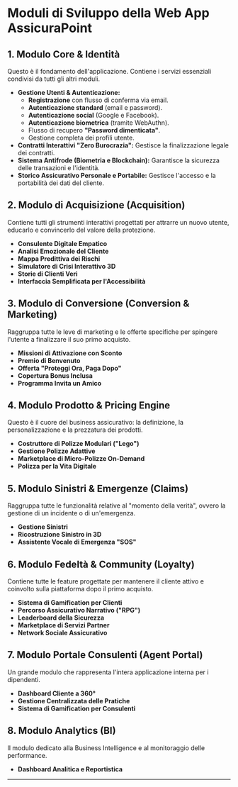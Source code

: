 
# **Moduli di Sviluppo della Web App AssicuraPoint**

## **1\. Modulo Core & Identità**

Questo è il fondamento dell'applicazione. Contiene i servizi essenziali condivisi da tutti gli altri moduli.

* **Gestione Utenti & Autenticazione:**  
  * **Registrazione** con flusso di conferma via email.  
  * **Autenticazione standard** (email e password).  
  * **Autenticazione social** (Google e Facebook).  
  * **Autenticazione biometrica** (tramite WebAuthn).  
  * Flusso di recupero **"Password dimenticata"**.  
  * Gestione completa dei profili utente.  
* **Contratti Interattivi "Zero Burocrazia":** Gestisce la finalizzazione legale dei contratti.  
* **Sistema Antifrode (Biometria e Blockchain):** Garantisce la sicurezza delle transazioni e l'identità.  
* **Storico Assicurativo Personale e Portabile:** Gestisce l'accesso e la portabilità dei dati del cliente.

## **2\. Modulo di Acquisizione (Acquisition)**

Contiene tutti gli strumenti interattivi progettati per attrarre un nuovo utente, educarlo e convincerlo del valore della protezione.

* **Consulente Digitale Empatico**  
* **Analisi Emozionale del Cliente**  
* **Mappa Predittiva dei Rischi**  
* **Simulatore di Crisi Interattivo 3D**  
* **Storie di Clienti Veri**  
* **Interfaccia Semplificata per l'Accessibilità**

## **3\. Modulo di Conversione (Conversion & Marketing)**

Raggruppa tutte le leve di marketing e le offerte specifiche per spingere l'utente a finalizzare il suo primo acquisto.

* **Missioni di Attivazione con Sconto**  
* **Premio di Benvenuto**  
* **Offerta "Proteggi Ora, Paga Dopo"**  
* **Copertura Bonus Inclusa**  
* **Programma Invita un Amico**

## **4\. Modulo Prodotto & Pricing Engine**

Questo è il cuore del business assicurativo: la definizione, la personalizzazione e la prezzatura dei prodotti.

* **Costruttore di Polizze Modulari ("Lego")**  
* **Gestione Polizze Adattive**  
* **Marketplace di Micro-Polizze On-Demand**  
* **Polizza per la Vita Digitale**

## **5\. Modulo Sinistri & Emergenze (Claims)**

Raggruppa tutte le funzionalità relative al "momento della verità", ovvero la gestione di un incidente o di un'emergenza.

* **Gestione Sinistri**
* **Ricostruzione Sinistro in 3D**  
* **Assistente Vocale di Emergenza "SOS"**

## **6\. Modulo Fedeltà & Community (Loyalty)**

Contiene tutte le feature progettate per mantenere il cliente attivo e coinvolto sulla piattaforma dopo il primo acquisto.

* **Sistema di Gamification per Clienti**  
* **Percorso Assicurativo Narrativo ("RPG")**  
* **Leaderboard della Sicurezza**  
* **Marketplace di Servizi Partner**  
* **Network Sociale Assicurativo**

## **7\. Modulo Portale Consulenti (Agent Portal)**

Un grande modulo che rappresenta l'intera applicazione interna per i dipendenti.

* **Dashboard Cliente a 360°**  
* **Gestione Centralizzata delle Pratiche**  
* **Sistema di Gamification per Consulenti**

## **8\. Modulo Analytics (BI)**

Il modulo dedicato alla Business Intelligence e al monitoraggio delle performance.

* **Dashboard Analitica e Reportistica**

---
